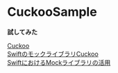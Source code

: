# CuckooSample

**試してみた**

[Cuckoo](https://github.com/Brightify/Cuckoo)  
[SwiftのモックライブラリCuckoo](https://medium.com/@star_zero/swift%E3%81%AE%E3%83%A2%E3%83%83%E3%82%AF%E3%83%A9%E3%82%A4%E3%83%96%E3%83%A9%E3%83%AAcuckoo-3830463d3e56)  
[SwiftにおけるMockライブラリの活用](https://speakerdeck.com/yusukehosonuma/swift-mock-library)  
